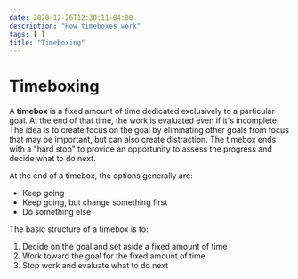 ```yaml
---
date: 2020-12-26T12:30:11-04:00
description: "How timeboxes work"
tags: [ ]
title: "Timeboxing"
---
```


# Timeboxing

A **timebox** is a fixed amount of time dedicated exclusively to a particular goal. At the end of that time, the work is evaluated even if it's incomplete. The idea is to create focus on the goal by eliminating other goals from focus that may be important, but can also create distraction. The timebox ends with a "hard stop" to provide an opportunity to assess the progress and decide what to do next. 

At the end of a timebox, the options generally are:

* Keep going
* Keep going, but change something first
* Do something else

The basic structure of a timebox is to:

1. Decide on the goal and set aside a fixed amount of time
2. Work toward the goal for the fixed amount of time
3. Stop work and evaluate what to do next

